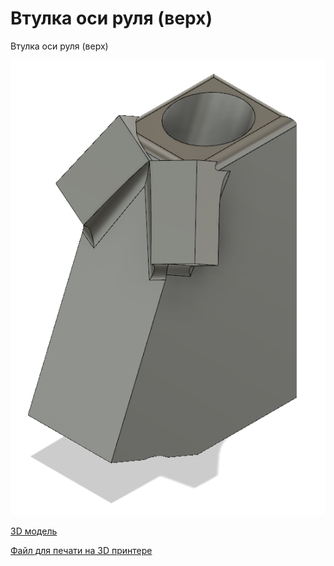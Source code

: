 # Втулка оси руля (верх)

Втулка оси руля (верх)

![Общий вид](57big.png)

[3D модель](57part.f3d)

[Файл для печати на 3D принтере](57part.stl)